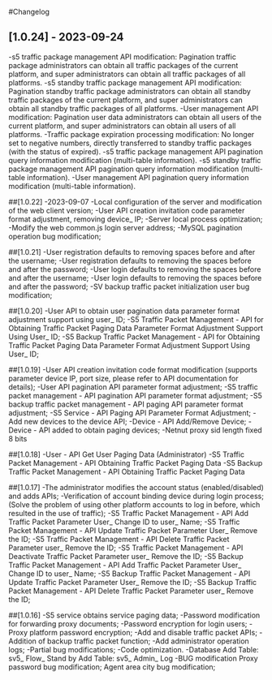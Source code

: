 #Changelog

## [1.0.24] - 2023-09-24
-s5 traffic package management API modification: Pagination traffic package administrators can obtain all traffic packages of the current platform, and super administrators can obtain all traffic packages of all platforms.
-s5 standby traffic package management API modification: Pagination standby traffic package administrators can obtain all standby traffic packages of the current platform, and super administrators can obtain all standby traffic packages of all platforms.
-User management API modification: Pagination user data administrators can obtain all users of the current platform, and super administrators can obtain all users of all platforms.
-Traffic package expiration processing modification: No longer set to negative numbers, directly transferred to standby traffic packages (with the status of expired).
-s5 traffic package management API pagination query information modification (multi-table information).
-s5 standby traffic package management API pagination query information modification (multi-table information).
-User management API pagination query information modification (multi-table information).

##[1.0.22] -2023-09-07
-Local configuration of the server and modification of the web client version;
-User API creation invitation code parameter format adjustment, removing device_ IP;
-Server local process optimization;
-Modify the web common.js login server address;
-MySQL pagination operation bug modification;

##[1.0.21]
-User registration defaults to removing spaces before and after the username;
-User registration defaults to removing the spaces before and after the password;
-User login defaults to removing the spaces before and after the username;
-User login defaults to removing the spaces before and after the password;
-SV backup traffic packet initialization user bug modification;


##[1.0.20]
-User API to obtain user pagination data parameter format adjustment support using user_ ID;
-S5 Traffic Packet Management - API for Obtaining Traffic Packet Paging Data Parameter Format Adjustment Support Using User_ ID;
-S5 Backup Traffic Packet Management - API for Obtaining Traffic Packet Paging Data Parameter Format Adjustment Support Using User_ ID;


##[1.0.19]
-User API creation invitation code format modification (supports parameter device IP, port size, please refer to API documentation for details);
-User API pagination API parameter format adjustment;
-S5 traffic packet management - API pagination API parameter format adjustment;
-S5 backup traffic packet management - API paging API parameter format adjustment;
-S5 Service - API Paging API Parameter Format Adjustment;
-Add new devices to the device API;
-Device - API Add/Remove Device;
-Device - API added to obtain paging devices;
-Netnut proxy sid length fixed 8 bits


##[1.0.18]
-User - API Get User Paging Data (Administrator)
-S5 Traffic Packet Management - API Obtaining Traffic Packet Paging Data
-S5 Backup Traffic Packet Management - API Obtaining Traffic Packet Paging Data

##[1.0.17]
-The administrator modifies the account status (enabled/disabled) and adds APIs;
-Verification of account binding device during login process; (Solve the problem of using other platform accounts to log in before, which resulted in the use of traffic);
-S5 Traffic Packet Management - API Add Traffic Packet Parameter User_ Change ID to user_ Name;
-S5 Traffic Packet Management - API Update Traffic Packet Parameter User_ Remove the ID;
-S5 Traffic Packet Management - API Delete Traffic Packet Parameter user_ Remove the ID;
-S5 Traffic Packet Management - API Deactivate Traffic Packet Parameter user_ Remove the ID;
-S5 Backup Traffic Packet Management - API Add Traffic Packet Parameter User_ Change ID to user_ Name;
-S5 Backup Traffic Packet Management - API Update Traffic Packet Parameter User_ Remove the ID;
-S5 Backup Traffic Packet Management - API Delete Traffic Packet Parameter user_ Remove the ID;


##[1.0.16]
-S5 service obtains service paging data;
-Password modification for forwarding proxy documents;
-Password encryption for login users;
-Proxy platform password encryption;
-Add and disable traffic packet APIs;
-Addition of backup traffic packet function;
-Add administrator operation logs;
-Partial bug modifications;
-Code optimization.
-Database
Add Table: sv5_ Flow_ Stand by
Add Table: sv5_ Admin_ Log
-BUG modification
Proxy password bug modification;
Agent area city bug modification;

